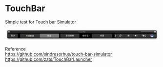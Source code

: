 # TouchBar
Simple test for Touch bar Simulator   

![](doc/screenshot.png)

Reference   
https://github.com/sindresorhus/touch-bar-simulator
https://github.com/zats/TouchBarLauncher
